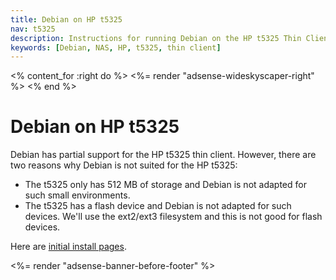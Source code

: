 ```yaml
---
title: Debian on HP t5325
nav: t5325
description: Instructions for running Debian on the HP t5325 Thin Client
keywords: [Debian, NAS, HP, t5325, thin client]
---
```


<% content_for :right do %>
<%= render "adsense-wideskyscaper-right" %>
<% end %>

<h1>Debian on HP t5325</h1>

Debian has partial support for the HP t5325 thin client.  However, there
are two reasons why Debian is not suited for the HP t5325:

<ul>

<li>The t5325 only has 512 MB of storage and Debian is not adapted for such
small environments.</li>

<li>The t5325 has a flash device and Debian is not adapted for such
devices.  We'll use the ext2/ext3 filesystem and this is not good for flash
devices.

</li>

</ul>

Here are <a href = "install">initial install pages</a>.

<div class="bbf">
<%= render "adsense-banner-before-footer" %>
</div>

